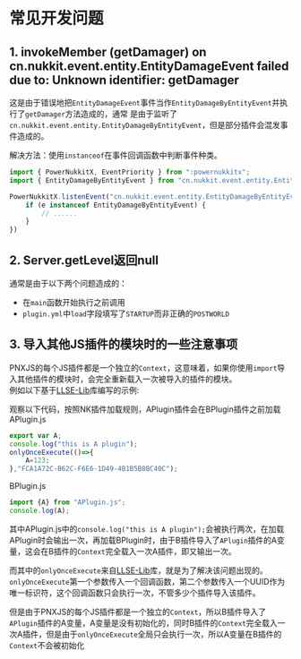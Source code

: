 # 常见开发问题  

## 1. invokeMember (getDamager) on cn.nukkit.event.entity.EntityDamageEvent failed due to: Unknown identifier: getDamager  

这是由于错误地把`EntityDamageEvent`事件当作`EntityDamageByEntityEvent`并执行了`getDamager`方法造成的，通常
是由于监听了`cn.nukkit.event.entity.EntityDamageByEntityEvent`，但是部分插件会混发事件造成的。  

解决方法：使用`instanceof`在事件回调函数中判断事件种类。  

```javascript
import { PowerNukkitX, EventPriority } from ":powernukkitx";
import { EntityDamageByEntityEvent } from "cn.nukkit.event.entity.EntityDamageByEntityEvent";

PowerNukkitX.listenEvent("cn.nukkit.event.entity.EntityDamageByEntityEvent", EventPriority.NORMAL, e => {
    if (e instanceof EntityDamageByEntityEvent) {
        // ......
    }
})
```

## 2. Server.getLevel返回null  

通常是由于以下两个问题造成的：  
- 在`main`函数开始执行之前调用
- `plugin.yml`中`load`字段填写了`STARTUP`而非正确的`POSTWORLD`

## 3. 导入其他JS插件的模块时的一些注意事项
PNXJS的每个JS插件都是一个独立的`Context`，这意味着，如果你使用`import`导入其他插件的模块时，会完全重新载入一次被导入的插件的模块。  
例如以下基于[LLSE-Lib](https://github.com/PowerNukkitX/LLSE-Lib)库编写的示例:  

观察以下代码，按照NK插件加载规则，APlugin插件会在BPlugin插件之前加载  
APlugin.js
```javascript
export var A;
console.log("this is A plugin");
onlyOnceExecute(()=>{
    A=123;
},"FCA1A72C-B62C-F6E6-1D49-4B1B5B0BC40C");
```

BPlugin.js
```javascript
import {A} from "APlugin.js";
console.log(A);
```
其中APlugin.js中的`console.log("this is A plugin");`会被执行两次，在加载APlugin时会输出一次，再加载BPlugin时，由于B插件导入了`APlugin`插件的A变量，这会在B插件的`Context`完全载入一次A插件，即又输出一次。

而其中的`onlyOnceExecute`来自[LLSE-Lib](https://github.com/PowerNukkitX/LLSE-Lib)库，就是为了解决该问题出现的。
`onlyOnceExecute`第一个参数传入一个回调函数，第二个参数传入一个UUID作为唯一标识符，这个回调函数只会执行一次，不管多少个插件导入该插件。

但是由于PNXJS的每个JS插件都是一个独立的`Context`，所以B插件导入了`APlugin`插件的A变量，A变量是没有初始化的，同时B插件的`Context`完全载入一次A插件，但是由于`onlyOnceExecute`全局只会执行一次，所以A变量在B插件的`Context`不会被初始化



